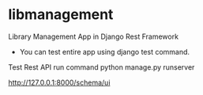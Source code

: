 # libmanagement
Library Management App in Django Rest Framework


- You can test entire app using django test command.

Test Rest API 
run command
python manage.py runserver

http://127.0.0.1:8000/schema/ui
